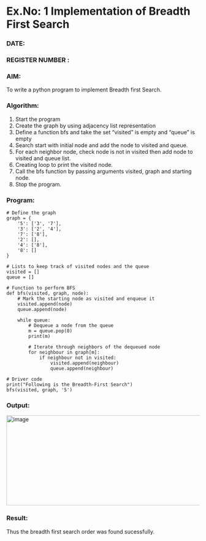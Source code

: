 # Ex.No: 1  Implementation of Breadth First Search 
### DATE:                                                                            
### REGISTER NUMBER : 
### AIM: 
To write a python program to implement Breadth first Search. 
### Algorithm:
1. Start the program
2. Create the graph by using adjacency list representation
3. Define a function bfs and take the set “visited” is empty and “queue” is empty
4. Search start with initial node and add the node to visited and queue.
5. For each neighbor node, check node is not in visited then add node to visited and queue list.
6.  Creating loop to print the visited node.
7.   Call the bfs function by passing arguments visited, graph and starting node.
8.   Stop the program.
### Program:
```
# Define the graph
graph = {
    '5': ['3', '7'],
    '3': ['2', '4'],
    '7': ['8'],
    '2': [],
    '4': ['8'],
    '8': []
}

# Lists to keep track of visited nodes and the queue
visited = []
queue = []

# Function to perform BFS
def bfs(visited, graph, node):
    # Mark the starting node as visited and enqueue it
    visited.append(node)
    queue.append(node)

    while queue:
        # Dequeue a node from the queue
        m = queue.pop(0)
        print(m)

        # Iterate through neighbors of the dequeued node
        for neighbour in graph[m]:
            if neighbour not in visited:
                visited.append(neighbour)
                queue.append(neighbour)

# Driver code
print("Following is the Breadth-First Search")
bfs(visited, graph, '5')
```

### Output:
<img width="813" height="235" alt="image" src="https://github.com/user-attachments/assets/455d0b04-2b05-43b4-a63a-de068ebf7298" />

### Result:
Thus the breadth first search order was found sucessfully.
